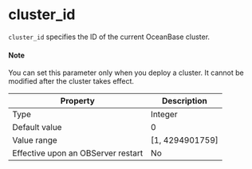 cluster_id
===============================

`cluster_id` specifies the ID of the current OceanBase cluster.

<main id="notice" type='explain'>
    <h4>Note</h4>
    <p>You can set this parameter only when you deploy a cluster. It cannot be modified after the cluster takes effect. </p>
  </main>


| **Property** | **Description** |
|------------------|-------------------|
| Type | Integer |
| Default value | 0 |
| Value range | \[1, 4294901759\] |
| Effective upon an OBServer restart | No |


